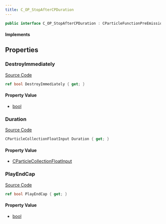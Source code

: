 ```yaml
---
title: C_OP_StopAfterCPDuration
---
```


```csharp
public interface C_OP_StopAfterCPDuration : CParticleFunctionPreEmission, CParticleFunctionOperator, CParticleFunction, ISchemaClass<CParticleFunction>, ISchemaClass<CParticleFunctionOperator>, ISchemaClass<CParticleFunctionPreEmission>, ISchemaClass<C_OP_StopAfterCPDuration>, ISchemaField, ISchemaClass, INativeHandle
```

#### Implements

## Properties

### DestroyImmediately

[Source Code](https://github.com/swiftly-solution/swiftlys2/blob/main/managed/src/SwiftlyS2.Generated/Schemas/Interfaces/C_OP_StopAfterCPDuration.cs#L19)

```csharp
ref bool DestroyImmediately { get; }
```

#### Property Value

- [bool](https://learn.microsoft.com/dotnet/api/system.boolean)

### Duration

[Source Code](https://github.com/swiftly-solution/swiftlys2/blob/main/managed/src/SwiftlyS2.Generated/Schemas/Interfaces/C_OP_StopAfterCPDuration.cs#L17)

```csharp
CParticleCollectionFloatInput Duration { get; }
```

#### Property Value

- [CParticleCollectionFloatInput](/docs/api/shared/schemadefinitions/cparticlecollectionfloatinput)

### PlayEndCap

[Source Code](https://github.com/swiftly-solution/swiftlys2/blob/main/managed/src/SwiftlyS2.Generated/Schemas/Interfaces/C_OP_StopAfterCPDuration.cs#L21)

```csharp
ref bool PlayEndCap { get; }
```

#### Property Value

- [bool](https://learn.microsoft.com/dotnet/api/system.boolean)

